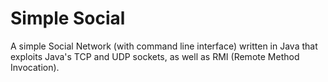 # Simple Social

A simple Social Network (with command line interface) written in Java that exploits Java's TCP and UDP sockets, as well as RMI (Remote Method Invocation).
